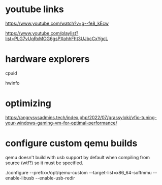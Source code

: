 # youtube links

https://www.youtube.com/watch?v=g--fe8_kEcw

https://www.youtube.com/playlist?list=PLG7vUqRxMOG6gsPXohhFht3UJbcCxYgcL

# hardware explorers

cpuid

hwinfo

# optimizing

https://angrysysadmins.tech/index.php/2022/07/grassyloki/vfio-tuning-your-windows-gaming-vm-for-optimal-performance/

# configure custom qemu builds
qemu doesn't build with usb support by default when compiling from source (wtf?) so it must be specified. 

./configure --prefix=/opt/qemu-custom --target-list=x86_64-softmmu --enable-libusb --enable-usb-redir
